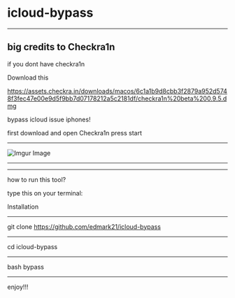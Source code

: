# icloud-bypass
--------------------------
big credits to Checkra1n
--------------------------

if you dont have checkra1n

Download this

https://assets.checkra.in/downloads/macos/6c1a1b9d8cbb3f2879a952d5748f3fec47e00e9d5f9bb7d07178212a5c2181df/checkra1n%20beta%200.9.5.dmg

bypass icloud issue iphones!


first download and open Checkra1n
press start

___________________________________

![Imgur Image](https://imgur.com/yyXPxvv.jpg)
___________________________________
___________________________________ 

how to run this tool?

type this on your terminal:

Installation
______________________________________________________
git clone https://github.com/edmark21/icloud-bypass
______________________________________________________
cd icloud-bypass
______________________________________________________
bash bypass
______________________________________________________


enjoy!!!
